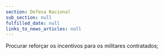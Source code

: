 ```yaml
---
section: Defesa Nacional
sub_section: null
fulfilled_date: null
links_to_news_articles: null
---
```


Procurar reforçar os incentivos para os militares contratados;
